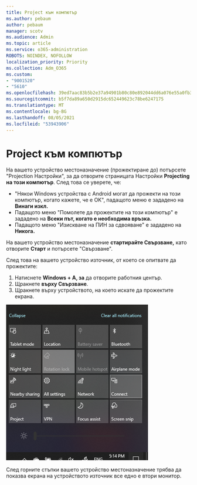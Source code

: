 ```yaml
---
title: Project към компютър
ms.author: pebaum
author: pebaum
manager: scotv
ms.audience: Admin
ms.topic: article
ms.service: o365-administration
ROBOTS: NOINDEX, NOFOLLOW
localization_priority: Priority
ms.collection: Adm_O365
ms.custom:
- "9001520"
- "5610"
ms.openlocfilehash: 39ed7aac83b5b2e37a94901b80c80e892044dd6a076e55a0fb327d2dce7bd16e
ms.sourcegitcommit: b5f7da89a650d2915dc652449623c78be6247175
ms.translationtype: MT
ms.contentlocale: bg-BG
ms.lasthandoff: 08/05/2021
ms.locfileid: "53943906"
---
```

# <a name="project-to-a-pc"></a>Project към компютър

На вашето устройство местоназначение (прожектиране до) потърсете "Projection Настройки", за да отворите страницата Настройки **Projecting на този компютър**. След това се уверете, че:
- "Някои Windows устройства с Android могат да прожекти на този компютър, когато кажете, че е OK", падащото меню е зададено на **Винаги изкл.**
- Падащото меню "Помолете да прожектите на този компютър" е зададено на **Всеки път, когато е необходима връзка.**
- Падащото меню "Изискване на ПИН за сдвояване" е зададено на **Никога.**

На вашето устройство местоназначение **стартирайте Свързване,** като отворите **Старт** и потърсете "Свързване".

След това на вашето устройство източник, от което се опитвате да прожектите:

1. Натиснете **Windows + A, за** да отворите работния център.
2. Щракнете **върху Свързване**.
3. Щракнете върху устройството, на което искате да прожектите екрана.

![Project към компютър](media/project-to-a-pc.png)

След горните стъпки вашето устройство местоназначение трябва да показва екрана на устройството източник все едно е втори монитор.
